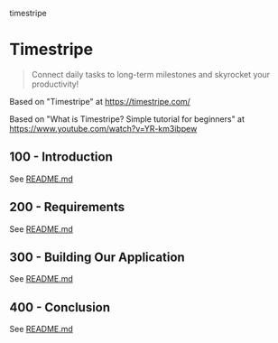 timestripe
# Timestripe

> Connect daily tasks to long-term milestones and skyrocket your productivity!

Based on "Timestripe" at https://timestripe.com/

Based on "What is Timestripe? Simple tutorial for beginners" at https://www.youtube.com/watch?v=YR-km3ibpew

## 100 - Introduction

See [README.md](./100/README.md)

## 200 - Requirements

See [README.md](./200/README.md)

## 300 - Building Our Application

See [README.md](./300/README.md)

## 400 - Conclusion

See [README.md](./400/README.md)
